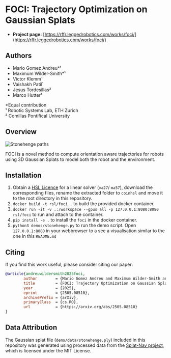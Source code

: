 # FOCI: Trajectory Optimization on Gaussian Splats  


- **Project page:** [https://rffr.leggedrobotics.com/works/foci/](https://rffr.leggedrobotics.com/works/foci/)

## Authors

- Mario Gomez Andreu\*¹
- Maximum Wilder-Smith\*¹
- Victor Klemm¹
- Vaishakh Patil¹
- Jesus Tordesillas²
- Marco Hutter¹

\*Equal contribution  
¹ Robotic Systems Lab, ETH Zurich  
² Comillas Pontifical University

## Overview

![Stonehenge paths](./docs/stonerobot.gif)

FOCI is a novel method to compute orientation aware trajectories for robots using 3D Gaussian Splats to model both the robot and the environment. 


## Installation
1. Obtain a [HSL Licence](https://www.hsl.rl.ac.uk) for a linear solver (`ma27`/ `ma57`), download the corresponding files, rename the extracted folder to `coinhsl` and move it to the root directory in this repository. 
2. `docker build -t rsl/foci .` to build the provided docker container.
3. `docker run -it -v .:/workspace --gpus all -p 127.0.0.1:8080:8080 rsl/foci` to run and attach to the container.
4. `pip install -e .` to install the `foci` in the docker container.
5. `python3 demos/stonehenge.py` to run the demo script. Open `127.0.0.1:8080` in your webbrowser to a see a visualisation similar to the one in this `README.md`

## Citing
If you find this work useful, please consider citing our paper:

```bibtex
@article{andreuwildersmith2025foci,
        author        = {Mario Gomez Andreu and Maximum Wilder-Smith and Victor Klemm and Vaishakh Patil and Jesus Tordesillas and Marco Hutter},
        title         = {FOCI: Trajectory Optimization on Gaussian Splats},
        year          = {2025},
        eprint        = {2505.08510},
        archivePrefix = {arXiv},
        primaryClass  = {cs.RO},
        url           = {https://arxiv.org/abs/2505.08510}
}
```


## Data Attribution
The Gaussian splat file (`demo/data/stonehenge.ply`) included in this repository was generated using processed data from the [Splat-Nav project](https://github.com/chengine/splatnav), which is licensed under the MIT License. 
